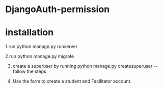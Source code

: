 # DjangoAuth-permission

# installation

1.run python manage.py runserver

2.run python manage.py migrate

3. create a superuser by running python manage.py createsuperuser -- follow the steps

4. Use the form to create a student and Facilitator account.
